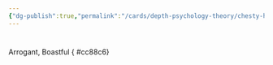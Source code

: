 ```yaml
---
{"dg-publish":true,"permalink":"/cards/depth-psychology-theory/chesty-hero/","created":"2023-04-27T13:09:36.936+02:00","updated":"2023-05-02T10:38:51.047+02:00"}
---
```


#

Arrogant, Boastful 
{ #cc88c6}

